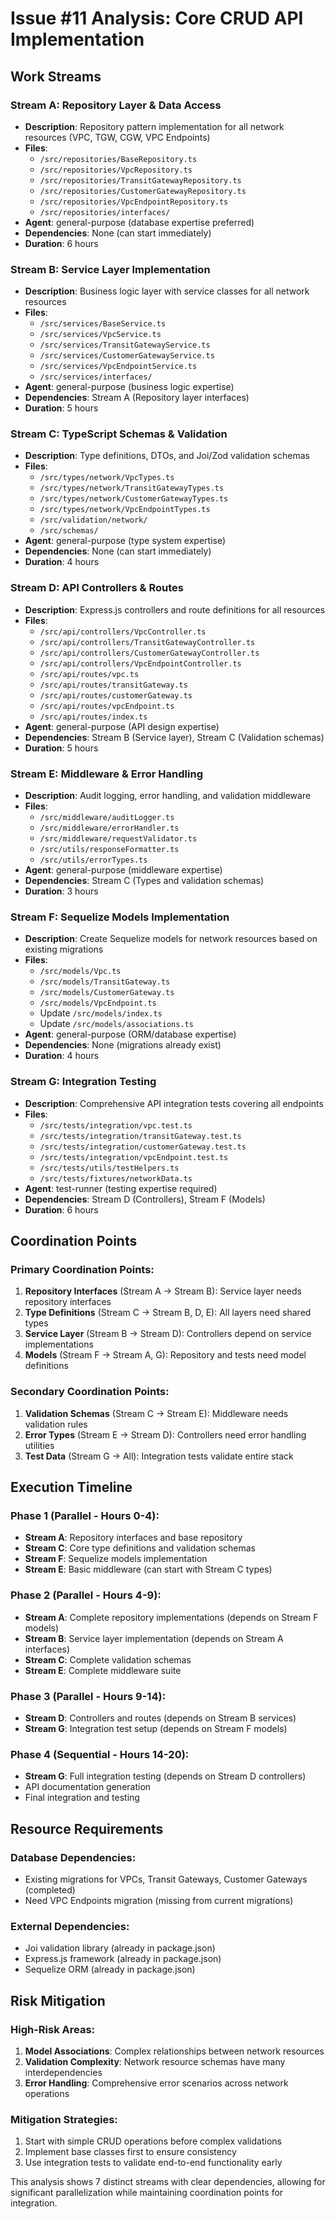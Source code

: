 # Issue #11 Analysis: Core CRUD API Implementation

## Work Streams

### Stream A: Repository Layer & Data Access
- **Description**: Repository pattern implementation for all network resources (VPC, TGW, CGW, VPC Endpoints)
- **Files**: 
  - `/src/repositories/BaseRepository.ts`
  - `/src/repositories/VpcRepository.ts`
  - `/src/repositories/TransitGatewayRepository.ts`
  - `/src/repositories/CustomerGatewayRepository.ts`
  - `/src/repositories/VpcEndpointRepository.ts`
  - `/src/repositories/interfaces/`
- **Agent**: general-purpose (database expertise preferred)
- **Dependencies**: None (can start immediately)
- **Duration**: 6 hours

### Stream B: Service Layer Implementation
- **Description**: Business logic layer with service classes for all network resources
- **Files**:
  - `/src/services/BaseService.ts`
  - `/src/services/VpcService.ts`
  - `/src/services/TransitGatewayService.ts`
  - `/src/services/CustomerGatewayService.ts`
  - `/src/services/VpcEndpointService.ts`
  - `/src/services/interfaces/`
- **Agent**: general-purpose (business logic expertise)
- **Dependencies**: Stream A (Repository layer interfaces)
- **Duration**: 5 hours

### Stream C: TypeScript Schemas & Validation
- **Description**: Type definitions, DTOs, and Joi/Zod validation schemas
- **Files**:
  - `/src/types/network/VpcTypes.ts`
  - `/src/types/network/TransitGatewayTypes.ts`
  - `/src/types/network/CustomerGatewayTypes.ts`
  - `/src/types/network/VpcEndpointTypes.ts`
  - `/src/validation/network/`
  - `/src/schemas/`
- **Agent**: general-purpose (type system expertise)
- **Dependencies**: None (can start immediately)
- **Duration**: 4 hours

### Stream D: API Controllers & Routes
- **Description**: Express.js controllers and route definitions for all resources
- **Files**:
  - `/src/api/controllers/VpcController.ts`
  - `/src/api/controllers/TransitGatewayController.ts`
  - `/src/api/controllers/CustomerGatewayController.ts`
  - `/src/api/controllers/VpcEndpointController.ts`
  - `/src/api/routes/vpc.ts`
  - `/src/api/routes/transitGateway.ts`
  - `/src/api/routes/customerGateway.ts`
  - `/src/api/routes/vpcEndpoint.ts`
  - `/src/api/routes/index.ts`
- **Agent**: general-purpose (API design expertise)
- **Dependencies**: Stream B (Service layer), Stream C (Validation schemas)
- **Duration**: 5 hours

### Stream E: Middleware & Error Handling
- **Description**: Audit logging, error handling, and validation middleware
- **Files**:
  - `/src/middleware/auditLogger.ts`
  - `/src/middleware/errorHandler.ts`
  - `/src/middleware/requestValidator.ts`
  - `/src/utils/responseFormatter.ts`
  - `/src/utils/errorTypes.ts`
- **Agent**: general-purpose (middleware expertise)
- **Dependencies**: Stream C (Types and validation schemas)
- **Duration**: 3 hours

### Stream F: Sequelize Models Implementation
- **Description**: Create Sequelize models for network resources based on existing migrations
- **Files**:
  - `/src/models/Vpc.ts`
  - `/src/models/TransitGateway.ts`
  - `/src/models/CustomerGateway.ts`
  - `/src/models/VpcEndpoint.ts`
  - Update `/src/models/index.ts`
  - Update `/src/models/associations.ts`
- **Agent**: general-purpose (ORM/database expertise)
- **Dependencies**: None (migrations already exist)
- **Duration**: 4 hours

### Stream G: Integration Testing
- **Description**: Comprehensive API integration tests covering all endpoints
- **Files**:
  - `/src/tests/integration/vpc.test.ts`
  - `/src/tests/integration/transitGateway.test.ts`
  - `/src/tests/integration/customerGateway.test.ts`
  - `/src/tests/integration/vpcEndpoint.test.ts`
  - `/src/tests/utils/testHelpers.ts`
  - `/src/tests/fixtures/networkData.ts`
- **Agent**: test-runner (testing expertise required)
- **Dependencies**: Stream D (Controllers), Stream F (Models)
- **Duration**: 6 hours

## Coordination Points

### Primary Coordination Points:
1. **Repository Interfaces** (Stream A → Stream B): Service layer needs repository interfaces
2. **Type Definitions** (Stream C → Stream B, D, E): All layers need shared types
3. **Service Layer** (Stream B → Stream D): Controllers depend on service implementations
4. **Models** (Stream F → Stream A, G): Repository and tests need model definitions

### Secondary Coordination Points:
1. **Validation Schemas** (Stream C → Stream E): Middleware needs validation rules
2. **Error Types** (Stream E → Stream D): Controllers need error handling utilities
3. **Test Data** (Stream G → All): Integration tests validate entire stack

## Execution Timeline

### Phase 1 (Parallel - Hours 0-4):
- **Stream A**: Repository interfaces and base repository
- **Stream C**: Core type definitions and validation schemas
- **Stream F**: Sequelize models implementation
- **Stream E**: Basic middleware (can start with Stream C types)

### Phase 2 (Parallel - Hours 4-9):
- **Stream A**: Complete repository implementations (depends on Stream F models)
- **Stream B**: Service layer implementation (depends on Stream A interfaces)
- **Stream C**: Complete validation schemas
- **Stream E**: Complete middleware suite

### Phase 3 (Parallel - Hours 9-14):
- **Stream D**: Controllers and routes (depends on Stream B services)
- **Stream G**: Integration test setup (depends on Stream F models)

### Phase 4 (Sequential - Hours 14-20):
- **Stream G**: Full integration testing (depends on Stream D controllers)
- API documentation generation
- Final integration and testing

## Resource Requirements

### Database Dependencies:
- Existing migrations for VPCs, Transit Gateways, Customer Gateways (completed)
- Need VPC Endpoints migration (missing from current migrations)

### External Dependencies:
- Joi validation library (already in package.json)
- Express.js framework (already in package.json)
- Sequelize ORM (already in package.json)

## Risk Mitigation

### High-Risk Areas:
1. **Model Associations**: Complex relationships between network resources
2. **Validation Complexity**: Network resource schemas have many interdependencies
3. **Error Handling**: Comprehensive error scenarios across network operations

### Mitigation Strategies:
1. Start with simple CRUD operations before complex validations
2. Implement base classes first to ensure consistency
3. Use integration tests to validate end-to-end functionality early

This analysis shows 7 distinct streams with clear dependencies, allowing for significant parallelization while maintaining coordination points for integration.